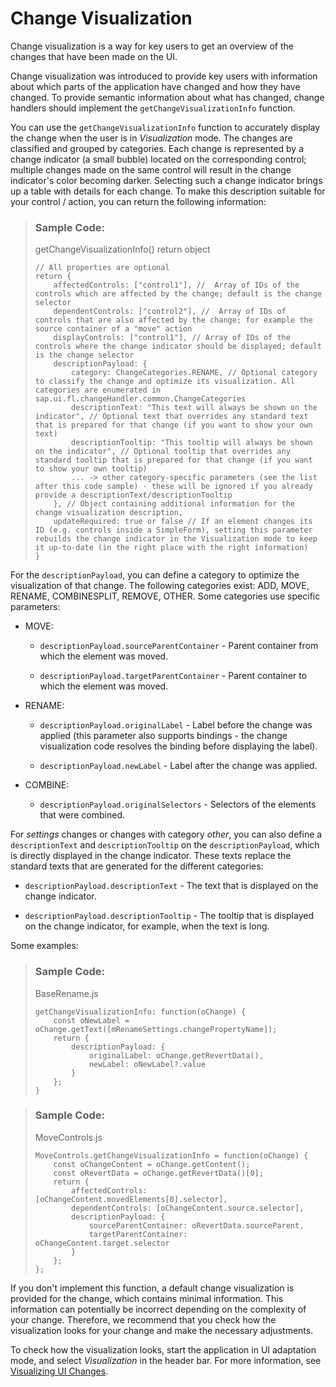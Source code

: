 <!-- loio46e29bb05f2b41e2a8d21a2f5a9042db -->

# Change Visualization

Change visualization is a way for key users to get an overview of the changes that have been made on the UI.

Change visualization was introduced to provide key users with information about which parts of the application have changed and how they have changed. To provide semantic information about what has changed, change handlers should implement the `getChangeVisualizationInfo` function.

You can use the `getChangeVisualizationInfo` function to accurately display the change when the user is in *Visualization* mode. The changes are classified and grouped by categories. Each change is represented by a change indicator \(a small bubble\) located on the corresponding control; multiple changes made on the same control will result in the change indicator's color becoming darker. Selecting such a change indicator brings up a table with details for each change. To make this description suitable for your control / action, you can return the following information:

> ### Sample Code:  
> getChangeVisualizationInfo\(\) return object
> 
> ```
> // All properties are optional
> return {
>     affectedControls: ["control1"], //  Array of IDs of the controls which are affected by the change; default is the change selector
>     dependentControls: ["control2"], //  Array of IDs of controls that are also affected by the change; for example the source container of a "move" action
>     displayControls: ["control1"], // Array of IDs of the controls where the change indicator should be displayed; default is the change selector
>     descriptionPayload: {
>         category: ChangeCategories.RENAME, // Optional category to classify the change and optimize its visualization. All categories are enumerated in sap.ui.fl.changeHandler.common.ChangeCategories
>         descriptionText: "This text will always be shown on the indicator", // Optional text that overrides any standard text that is prepared for that change (if you want to show your own text)
>         descriptionTooltip: "This tooltip will always be shown on the indicator", // Optional tooltip that overrides any standard tooltip that is prepared for that change (if you want to show your own tooltip)
>         ... -> other category-specific parameters (see the list after this code sample) - these will be ignored if you already provide a descriptionText/descriptionTooltip
>     }, // Object containing additional information for the change visualization description,
>     updateRequired: true or false // If an element changes its ID (e.g. controls inside a SimpleForm), setting this parameter rebuilds the change indicator in the Visualization mode to keep it up-to-date (in the right place with the right information)
> }
> ```

For the `descriptionPayload`, you can define a category to optimize the visualization of that change. The following categories exist: ADD, MOVE, RENAME, COMBINESPLIT, REMOVE, OTHER. Some categories use specific parameters:

-   MOVE:

    -   `descriptionPayload.sourceParentContainer` - Parent container from which the element was moved.

    -   `descriptionPayload.targetParentContainer` - Parent container to which the element was moved.


-   RENAME:

    -   `descriptionPayload.originalLabel` - Label before the change was applied \(this parameter also supports bindings - the change visualization code resolves the binding before displaying the label\).

    -   `descriptionPayload.newLabel` - Label after the change was applied.


-   COMBINE:

    -   `descriptionPayload.originalSelectors` - Selectors of the elements that were combined.



For *settings* changes or changes with category *other*, you can also define a `descriptionText` and `descriptionTooltip` on the `descriptionPayload`, which is directly displayed in the change indicator. These texts replace the standard texts that are generated for the different categories:

-   `descriptionPayload.descriptionText` - The text that is displayed on the change indicator.

-   `descriptionPayload.descriptionTooltip` - The tooltip that is displayed on the change indicator, for example, when the text is long.


Some examples:

> ### Sample Code:  
> BaseRename.js
> 
> ```
> getChangeVisualizationInfo: function(oChange) {
>     const oNewLabel = oChange.getText([mRenameSettings.changePropertyName]);
>     return {
>         descriptionPayload: {
>             originalLabel: oChange.getRevertData(),
>             newLabel: oNewLabel?.value
>         }
>     };
> }
> ```

> ### Sample Code:  
> MoveControls.js
> 
> ```
> MoveControls.getChangeVisualizationInfo = function(oChange) {
>     const oChangeContent = oChange.getContent();
>     const oRevertData = oChange.getRevertData()[0];
>     return {
>         affectedControls: [oChangeContent.movedElements[0].selector],
>         dependentControls: [oChangeContent.source.selector],
>         descriptionPayload: {
>             sourceParentContainer: oRevertData.sourceParent,
>             targetParentContainer: oChangeContent.target.selector
>         }
>     };
> };
> ```

If you don't implement this function, a default change visualization is provided for the change, which contains minimal information. This information can potentially be incorrect depending on the complexity of your change. Therefore, we recommend that you check how the visualization looks for your change and make the necessary adjustments.

To check how the visualization looks, start the application in UI adaptation mode, and select *Visualization* in the header bar. For more information, see [Visualizing UI Changes](https://help.sap.com/docs/ui5-flexibility-for-key-users/ui5-flexibility-for-key-users/visualizing-ui-changes).

